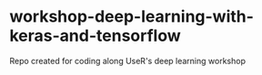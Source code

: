# workshop-deep-learning-with-keras-and-tensorflow
Repo created for coding along UseR's deep learning workshop
